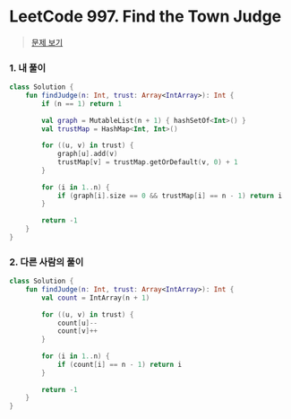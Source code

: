 # LeetCode 997. Find the Town Judge

> [문제 보기](https://leetcode.com/problems/find-the-town-judge/)

### 1. 내 풀이

```kotlin
class Solution {
    fun findJudge(n: Int, trust: Array<IntArray>): Int {      
        if (n == 1) return 1
        
        val graph = MutableList(n + 1) { hashSetOf<Int>() }
        val trustMap = HashMap<Int, Int>()
        
        for ((u, v) in trust) {
            graph[u].add(v)
            trustMap[v] = trustMap.getOrDefault(v, 0) + 1
        }
        
        for (i in 1..n) {
            if (graph[i].size == 0 && trustMap[i] == n - 1) return i
        }
        
        return -1
    }
}
```

### 2. 다른 사람의 풀이

```kotlin
class Solution {
    fun findJudge(n: Int, trust: Array<IntArray>): Int {    
        val count = IntArray(n + 1)
        
        for ((u, v) in trust) {
            count[u]--
            count[v]++
        }
        
        for (i in 1..n) {
            if (count[i] == n - 1) return i
        }
        
        return -1
    }
}
```

